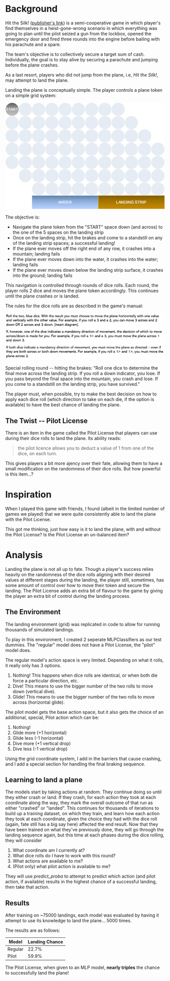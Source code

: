 # Background
Hit the Silk! ([publisher's link](https://escapeplanboardgames.com/hit-the-silk/)) is a semi-cooperative game in which player's find themselves in a heist-gone-wrong scenario in which everything was going to plan until the pilot seized a gun from the lockbox, opened the emergency door and fired three rounds into the engine before bailing with his parachute and a spare.

The team's objective is to collectively secure a target sum of cash. Individually, the goal is to stay alive by securing a parachute and jumping before the plane crashes.

As a last resort, players who did not jump from the plane, i.e, _Hit the Silk!_, may attempt to land the plane.

Landing the plane is conceptually simple. The player controls a plane token on a simple grid system:

![base](/media/1.svg)

The objective is:
- Navigate the plane token from the "START" space down (and across) to the one of the 5 spaces on the landing strip
- Once on the landing strip, hit the brakes and come to a standstill on any of the landing strip spaces; a successful landing!
- If the plane ever moves off the right end of any row, it crashes into a mountain; landing fails
- If the plane ever moves down into the water, it crashes into the water; landing fails
- If the plane ever moves down below the landing strip surface, it crashes into the ground; landing fails

This navigation is controlled through rounds of dice rolls. Each round, the player rolls 2 dice and moves the plane token accordingly. This continues until the plane crashes or is landed.

The rules for the dice rolls are as described in the game's manual:

![base](/media/rolling_rules.PNG)


Special rolling round -- hitting the brakes: "Roll one dice to determine the final move across the landing strip. If you roll a down indicator, you lose. If you pass beyond the final space into the mountain, you crash and lose. If you come to a standstill on the landing strip, you have survived."

The player must, when possible, try to make the best decision on how to apply each dice roll (which direction to take on each die, if the option is available) to have the best chance of landing the plane.

## The Twist -- Pilot License
There is an item in the game called the Pilot License that players can use during their dice rolls to land the plane. Its ability reads:

> the pilot licence allows you to deduct a value of 1 from one of the dice, on each turn.

This gives players a bit more ajency over their fate, allowing them to have a small modification on the randomness of their dice rolls. But how powerful is this item...?

# Inspiration
When I played this game with friends, I found (albeit in the limited number of games we played) that we were quite consistently able to land the plane with the Pilot License.

This got me thinking, just how easy is it to land the plane, with and without the Pilot License? Is the Pilot License an un-balanced item?


# Analysis
Landing the plane is not all up to fate. Though a player's success relies heavily on the randomness of the dice rolls aligning with their desired values at different stages during the landing, the player still, sometimes, has some amount of control over how to move their token and secure the landing. The Pilot License adds an extra bit of flavour to the game by giving the player an extra bit of control during the landing process.

## The Environment
The landing environment (grid) was replicated in code to allow for running thousands of simulated landings.

To play in this environment, I created 2 seperate MLPClassifiers as our test dummies. The "regular" model does not have a Pilot License, the "pilot" model does.

The regular model's action space is very limited. Depending on what it rolls, it really only has 3 options.
1. Nothing! This happens when dice rolls are identical, or when both die force a particular direction, etc.
2. Dive! This means to use the bigger number of the two rolls to move down (vertical dive).
3. Glide! This means to use the bigger number of the two rolls to move across (horizontal glide).

The pilot model gets the base action space, but it also gets the choice of an additional, special, Pilot action which can be:
1. Nothing!
2. Glide more (+1 horizontal)
3. Glide less (-1 horizontal)
4. Dive more (+1 vertical drop)
5. Dive less (-1 vertical drop)

Using the grid coordinate system, I add in the barriers that cause crashing, and I add a special section for handling the final braking sequence.

## Learning to land a plane
The models start by taking actions at random. They continue doing so until they either crash or land. If they crash, for each action they took at each coordinate along the way, they mark the overall outcome of that run as either "crashed" or "landed". This continues for thousands of iterations to build up a training dataset, on which they train, and learn how each action they took at each coordinate, given the choice they had with the dice roll (again, fate still has a big say here) affected the end result. Now that they have been trained on what they've previously done, they will go through the landing sequence again, but this time at each phases during the dice rolling, they will consider
1. What coordinate am I currently at?
2. What dice rolls do I have to work with this round?
3. What actions are available to me?
4. (Pilot only) what pilot action is available to me?

They will use _predict_proba_ to attempt to predict which action (and pilot action, if available) results in the highest chance of a successful landing, then take that action.

## Results
After training on ~75000 landings, each model was evaluated by having it attempt to use its knowledge to land the plane... 5000 times.

The results are as follows:

| Model | Landing Chance |
| ----- | -------------- |
| Regular | 22.7% |
| Pilot | 59.9% |

The Pilot License, when given to an MLP model, **nearly triples** the chance to successfully land the plane!

